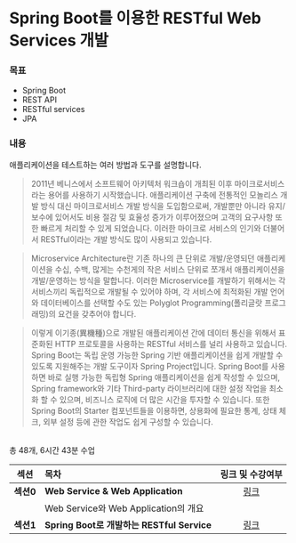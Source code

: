 # Spring Boot를 이용한 RESTful Web Services 개발

### 목표

- Spring Boot
- REST API
- RESTful services
- JPA

### 내용

애플리케이션을 테스트하는 여러 방법과 도구를 설명합니다.

> 2011년 베니스에서 소프트웨어 아키텍처 워크숍이 개최된 이후 마이크로서비스라는 용어를 사용하기 시작했습니다. 애플리케이션 구축에 전통적인 모놀리스 개발 방식 대신 마이크로서비스 개발 방식을 도입함으로써, 개발뿐만 아니라 유지/보수에 있어서도 비용 절감 및 효율성 증가가 이루어졌으며 고객의 요구사항 또한 빠르게 처리할 수 있게 되었습니다. 이러한 마이크로 서비스의 인기와 더불어서 RESTful이라는 개발 방식도 많이 사용되고 있습니다.

> Microservice Architecture란 기존 하나의 큰 단위로 개발/운영되던 애플리케이션을 수십, 수백, 많게는 수천게의 작은 서비스 단위로 쪼개서 애플리케이션을 개발/운영하는 방식을 말합니다. 이러한 Microservice를 개발하기 위해서는 각 서비스끼리 독립적으로 개발될 수 있어야 하며, 각 서비스에 최적화된 개발 언어와 데이터베이스를 선택할 수도 있는 Polyglot Programming(폴리글랏 프로그래밍)의 요건을 갖추어야 합니다.

> 이렇게 이기종(異機種)으로 개발된 애플리케이션 간에 데이터 통신을 위해서 표준화된 HTTP 프로토콜을 사용하는 RESTful 서비스를 널리 사용하고 있습니다.
> Spring Boot는 독립 운영 가능한 Spring 기반 애플리케이션을 쉽게 개발할 수 있도록 지원해주는 개발 도구이자 Spring Project입니다. Spring Boot를 사용하면 바로 실행 가능한 독립형 Spring 애플리케이션을 쉽게 작성할 수 있으며, Spring framework와 기타 Third-party 라이브러리에 대한 설정 작업을 최소화 할 수 있으며, 비즈니스 로직에 더 많은 시간을 투자할 수 있습니다. 또한 Spring Boot의 Starter 컴포넌트들을 이용하면, 상용화에 필요한 통계, 상태 체크, 외부 설정 등에 관한 작업도 쉽게 구성할 수 있습니다.

<br>
총 48개, 6시간 43분 수업

|   섹션    | 목차                                       |                                              링크 및 수강여부                                               |
| :-------: | :----------------------------------------- | :---------------------------------------------------------------------------------------------------------: |
| **섹션0** | **Web Service & Web Application**          | [링크](https://github.com/jihyeonmun/SelfLearningaboutJavaSpring/tree/master/04_SpringBootRESTful/Section0) |
|           | Web Service와 Web Application의 개요       |                                                                                                             |
| **섹션1** | **Spring Boot로 개발하는 RESTful Service** | [링크](https://github.com/jihyeonmun/SelfLearningaboutJavaSpring/tree/master/04_SpringBootRESTful/Section1) |
